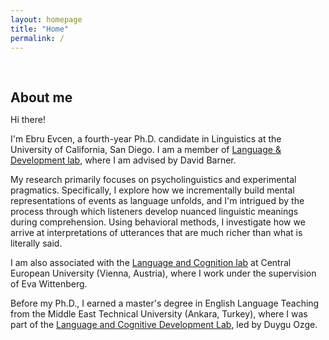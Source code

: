 ```yaml
---
layout: homepage
title: "Home"
permalink: /
---
```


<h1 id="about-me"></h1>

<h2 style="margin: 60px 0px 10px;">About me</h2>


Hi there!

I'm Ebru Evcen, a fourth-year Ph.D. candidate in Linguistics at the University of California, San Diego. I am a member of [Language & Development lab](https://ladlab.ucsd.edu), where I am advised by David Barner. 

My research primarily focuses on psycholinguistics and experimental pragmatics. Specifically, I explore how we incrementally build mental representations of events as language unfolds, and I'm intrigued by the process through which listeners develop nuanced linguistic meanings during comprehension. Using behavioral methods, I investigate how we arrive at interpretations of utterances that are much richer than what is literally said. 

I am also associated with the [Language and Cognition lab](https://ladlab.ucsd.edu) at Central European University (Vienna, Austria), where I work under the supervision of Eva Wittenberg.

Before my Ph.D., I earned a master's degree in English Language Teaching from the Middle East Technical University (Ankara, Turkey), where I was part of the [Language and Cognitive Development Lab](https://langcog.metu.edu.tr), led by Duygu Ozge.












